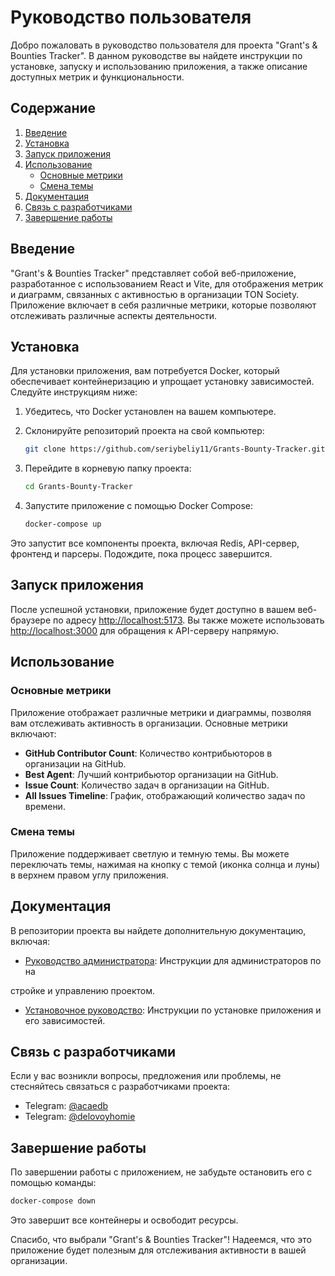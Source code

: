 # Руководство пользователя

Добро пожаловать в руководство пользователя для проекта "Grant's & Bounties Tracker". В данном руководстве вы найдете инструкции по установке, запуску и использованию приложения, а также описание доступных метрик и функциональности.

## Содержание

1. [Введение](#введение)
2. [Установка](#установка)
3. [Запуск приложения](#запуск-приложения)
4. [Использование](#использование)
   - [Основные метрики](#основные-метрики)
   - [Смена темы](#смена-темы)
5. [Документация](#документация)
6. [Связь с разработчиками](#связь-с-разработчиками)
7. [Завершение работы](#завершение-работы)

## Введение

"Grant's & Bounties Tracker" представляет собой веб-приложение, разработанное с использованием React и Vite, для отображения метрик и диаграмм, связанных с активностью в организации TON Society. Приложение включает в себя различные метрики, которые позволяют отслеживать различные аспекты деятельности.

## Установка

Для установки приложения, вам потребуется Docker, который обеспечивает контейнеризацию и упрощает установку зависимостей. Следуйте инструкциям ниже:

1. Убедитесь, что Docker установлен на вашем компьютере.

2. Склонируйте репозиторий проекта на свой компьютер:

   ```bash
   git clone https://github.com/seriybeliy11/Grants-Bounty-Tracker.git
   ```

3. Перейдите в корневую папку проекта:

   ```bash
   cd Grants-Bounty-Tracker
   ```

4. Запустите приложение с помощью Docker Compose:

   ```bash
   docker-compose up
   ```

Это запустит все компоненты проекта, включая Redis, API-сервер, фронтенд и парсеры. Подождите, пока процесс завершится.

## Запуск приложения

После успешной установки, приложение будет доступно в вашем веб-браузере по адресу [http://localhost:5173](http://localhost:5173). Вы также можете использовать [http://localhost:3000](http://localhost:3000) для обращения к API-серверу напрямую.

## Использование

### Основные метрики

Приложение отображает различные метрики и диаграммы, позволяя вам отслеживать активность в организации. Основные метрики включают:

- **GitHub Contributor Count**: Количество контрибьюторов в организации на GitHub.
- **Best Agent**: Лучший контрибьютор организации на GitHub.
- **Issue Count**: Количество задач в организации на GitHub.
- **All Issues Timeline**: График, отображающий количество задач по времени.

### Смена темы

Приложение поддерживает светлую и темную темы. Вы можете переключать темы, нажимая на кнопку с темой (иконка солнца и луны) в верхнем правом углу приложения.

## Документация

В репозитории проекта вы найдете дополнительную документацию, включая:

- [Руководство администратора](./docs/admin_guide.md): Инструкции для администраторов по на

стройке и управлению проектом.
- [Установочное руководство](./docs/installation.md): Инструкции по установке приложения и его зависимостей.

## Связь с разработчиками

Если у вас возникли вопросы, предложения или проблемы, не стесняйтесь связаться с разработчиками проекта:

- Telegram: [@acaedb](https://t.me/acaedb)
- Telegram: [@delovoyhomie](https://t.me/delovoyhomie)

## Завершение работы

По завершении работы с приложением, не забудьте остановить его с помощью команды:

```bash
docker-compose down
```

Это завершит все контейнеры и освободит ресурсы.

Спасибо, что выбрали "Grant's & Bounties Tracker"! Надеемся, что это приложение будет полезным для отслеживания активности в вашей организации.